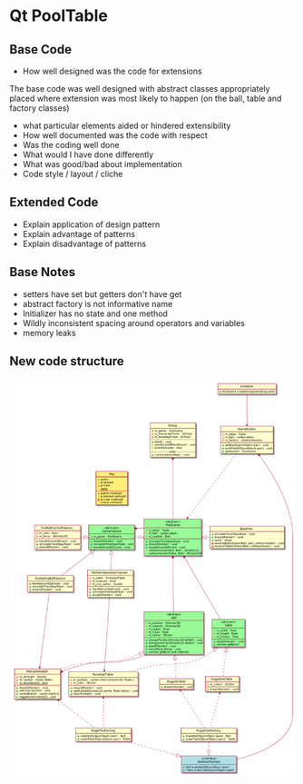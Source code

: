 # Qt PoolTable

## Base Code

- How well designed was the code for extensions

The base code was well designed with abstract classes appropriately placed where extension was most likely to happen (on the ball, table and factory classes)

- what particular elements aided or hindered extensibility
- How well documented was the code with respect
- Was the coding well done
- What would I have done differently
- What was good/bad about implementation
- Code style / layout / cliche

## Extended Code

- Explain application of design pattern
- Explain advantage of patterns
- Explain disadvantage of patterns

## Base Notes

- setters have set but getters don't have get
- abstract factory is not informative name
- Initializer has no state and one method
- Wildly inconsistent spacing around operators and variables
- memory leaks

## New code structure

![new class diagram](newclass.png)
